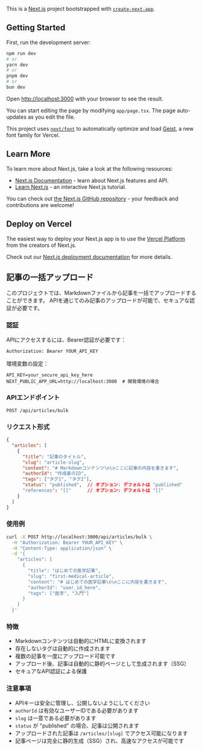 This is a [Next.js](https://nextjs.org) project bootstrapped with [`create-next-app`](https://nextjs.org/docs/app/api-reference/cli/create-next-app).

## Getting Started

First, run the development server:

```bash
npm run dev
# or
yarn dev
# or
pnpm dev
# or
bun dev
```

Open [http://localhost:3000](http://localhost:3000) with your browser to see the result.

You can start editing the page by modifying `app/page.tsx`. The page auto-updates as you edit the file.

This project uses [`next/font`](https://nextjs.org/docs/app/building-your-application/optimizing/fonts) to automatically optimize and load [Geist](https://vercel.com/font), a new font family for Vercel.

## Learn More

To learn more about Next.js, take a look at the following resources:

- [Next.js Documentation](https://nextjs.org/docs) - learn about Next.js features and API.
- [Learn Next.js](https://nextjs.org/learn) - an interactive Next.js tutorial.

You can check out [the Next.js GitHub repository](https://github.com/vercel/next.js) - your feedback and contributions are welcome!

## Deploy on Vercel

The easiest way to deploy your Next.js app is to use the [Vercel Platform](https://vercel.com/new?utm_medium=default-template&filter=next.js&utm_source=create-next-app&utm_campaign=create-next-app-readme) from the creators of Next.js.

Check out our [Next.js deployment documentation](https://nextjs.org/docs/app/building-your-application/deploying) for more details.

## 記事の一括アップロード

このプロジェクトでは、Markdownファイルから記事を一括でアップロードすることができます。
APIを通じてのみ記事のアップロードが可能で、セキュアな認証が必要です。

### 認証

APIにアクセスするには、Bearer認証が必要です：

```bash
Authorization: Bearer YOUR_API_KEY
```

環境変数の設定：
```env
API_KEY=your_secure_api_key_here
NEXT_PUBLIC_APP_URL=http://localhost:3000  # 開発環境の場合
```

### APIエンドポイント

```
POST /api/articles/bulk
```

### リクエスト形式

```json
{
  "articles": [
    {
      "title": "記事のタイトル",
      "slug": "article-slug",
      "content": "# Markdownコンテンツ\n\nここに記事の内容を書きます",
      "authorId": "作成者のID",
      "tags": ["タグ1", "タグ2"],
      "status": "published",  // オプション: デフォルトは "published"
      "references": "[]"      // オプション: デフォルトは "[]"
    }
  ]
}
```

### 使用例

```bash
curl -X POST http://localhost:3000/api/articles/bulk \
  -H "Authorization: Bearer YOUR_API_KEY" \
  -H "Content-Type: application/json" \
  -d '{
    "articles": [
      {
        "title": "はじめての医学記事",
        "slug": "first-medical-article",
        "content": "# はじめての医学記事\n\nここに内容を書きます",
        "authorId": "user_id_here",
        "tags": ["医学", "入門"]
      }
    ]
  }'
```

### 特徴

- Markdownコンテンツは自動的にHTMLに変換されます
- 存在しないタグは自動的に作成されます
- 複数の記事を一度にアップロード可能です
- アップロード後、記事は自動的に静的ページとして生成されます（SSG）
- セキュアなAPI認証による保護

### 注意事項

- APIキーは安全に管理し、公開しないようにしてください
- `authorId` は有効なユーザーIDである必要があります
- `slug` は一意である必要があります
- `status` が "published" の場合、記事は公開されます
- アップロードされた記事は `/articles/[slug]` でアクセス可能になります
- 記事ページは完全に静的生成（SSG）され、高速なアクセスが可能です
